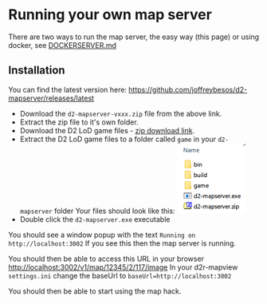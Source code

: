 # Running your own map server

There are two ways to run the map server, the easy way (this page) or using docker, see [DOCKERSERVER.md](DOCKERSERVER.md)

## Installation

You can find the latest version here:
https://github.com/joffreybesos/d2-mapserver/releases/latest

- Download the `d2-mapserver-vxxx.zip` file from the above link.
- Extract the zip file to it's own folder.
- Download the D2 LoD game files - [zip download link](https://mega.nz/file/EgdmXT7C#sRNJGN-QlB24-9jqaI5DBWgFrbCw0Bezj-S0aY_Jn6k).
- Extract the D2 LoD game files to a folder called `game` in your `d2-mapserver` folder
    Your files should look like this:
    ![](gamefiles.png)
- Double click the `d2-mapserver.exe` executable

You should see a window popup with the text `Running on http://localhost:3002`
If you see this then the map server is running.

You should then be able to access this URL in your browser <http://localhost:3002/v1/map/12345/2/117/image>
In your d2r-mapview `settings.ini` change the baseUrl to `baseUrl=http://localhost:3002`

You should then be able to start using the map hack.
